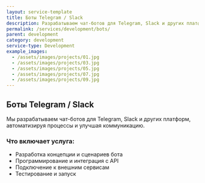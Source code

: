 ```yaml
---
layout: service-template
title: Боты Telegram / Slack
description: Разрабатываем чат-ботов для Telegram, Slack и других платформ, автоматизируя процессы и улучшая коммуникацию.
permalink: /services/development/bots/
parent: development
category: development
service-type: Development
example_images:
  - /assets/images/projects/01.jpg
  - /assets/images/projects/03.jpg
  - /assets/images/projects/05.jpg
  - /assets/images/projects/07.jpg
  - /assets/images/projects/09.jpg
---
```


## Боты Telegram / Slack

Мы разрабатываем чат-ботов для Telegram, Slack и других платформ, автоматизируя процессы и улучшая коммуникацию.

### Что включает услуга:
- Разработка концепции и сценариев бота
- Программирование и интеграция с API
- Подключение к внешним сервисам
- Тестирование и запуск
